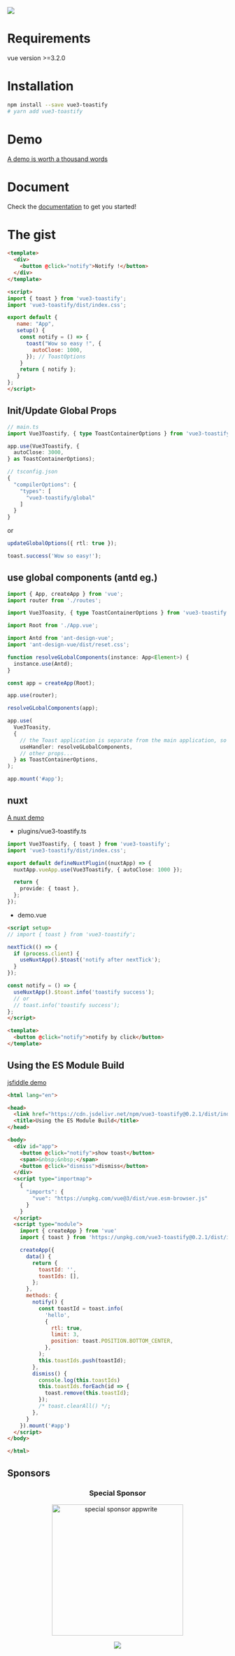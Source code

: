 ![](https://user-images.githubusercontent.com/5574267/130804494-a9d2d69c-f170-4576-b2e1-0bb7f13dd92d.gif)

# Requirements

vue version >=3.2.0

# Installation

```bash
npm install --save vue3-toastify
# yarn add vue3-toastify
```

# Demo

[A demo is worth a thousand words](https://vue3-toastify.js-bridge.com)

# Document

Check the [documentation](https://vue3-toastify.js-bridge.com/get-started/introduction.html) to get you started!

# The gist

```html
<template>
  <div>
    <button @click="notify">Notify !</button>
  </div>
</template>

<script>
import { toast } from 'vue3-toastify';
import 'vue3-toastify/dist/index.css';

export default {
   name: "App",
   setup() {
    const notify = () => {
      toast("Wow so easy !", {
        autoClose: 1000,
      }); // ToastOptions
    }
    return { notify };
   }
};
</script>
```

## Init/Update Global Props

```ts
// main.ts
import Vue3Toastify, { type ToastContainerOptions } from 'vue3-toastify';

app.use(Vue3Toastify, {
  autoClose: 3000,
} as ToastContainerOptions);
```

```js
// tsconfig.json
{
  "compilerOptions": {
    "types": [
      "vue3-toastify/global"
    ]
  }
}
```

or

```ts
updateGlobalOptions({ rtl: true });

toast.success('Wow so easy!');
```

## use global components (antd eg.)

```ts
import { App, createApp } from 'vue';
import router from './routes';

import Vue3Toasity, { type ToastContainerOptions } from 'vue3-toastify';

import Root from './App.vue';

import Antd from 'ant-design-vue';
import 'ant-design-vue/dist/reset.css';

function resolveGLobalComponents(instance: App<Element>) {
  instance.use(Antd);
}

const app = createApp(Root);

app.use(router);

resolveGLobalComponents(app);

app.use(
  Vue3Toasity,
  {
    // the Toast application is separate from the main application, so we need to call .use
    useHandler: resolveGLobalComponents,
    // other props...
  } as ToastContainerOptions,
);

app.mount('#app');
```

## nuxt

[A nuxt demo](https://stackblitz.com/edit/nuxt-starter-1gszqs?file=app.vue,plugins%2Fvue3-toastify.ts)

- plugins/vue3-toastify.ts

```ts
import Vue3Toastify, { toast } from 'vue3-toastify';
import 'vue3-toastify/dist/index.css';

export default defineNuxtPlugin((nuxtApp) => {
  nuxtApp.vueApp.use(Vue3Toastify, { autoClose: 1000 });

  return {
    provide: { toast },
  };
});

```

- demo.vue

```html
<script setup>
// import { toast } from 'vue3-toastify';

nextTick(() => {
  if (process.client) {
    useNuxtApp().$toast('notify after nextTick');
  }
});

const notify = () => {
  useNuxtApp().$toast.info('toastify success');
  // or
  // toast.info('toastify success');
};
</script>

<template>
  <button @click="notify">notify by click</button>
</template>
```

## Using the ES Module Build

[jsfiddle demo](https://jsfiddle.net/jerrywu001/r42xous5/)

```html
<html lang="en">

<head>
  <link href="https://cdn.jsdelivr.net/npm/vue3-toastify@0.2.1/dist/index.css" rel="stylesheet" />
  <title>Using the ES Module Build</title>
</head>

<body>
  <div id="app">
    <button @click="notify">show toast</button>
    <span>&nbsp;&nbsp;</span>
    <button @click="dismiss">dismiss</button>
  </div>
  <script type="importmap">
    {
      "imports": {
        "vue": "https://unpkg.com/vue@3/dist/vue.esm-browser.js"
      }
    }
  </script>
  <script type="module">
    import { createApp } from 'vue'
    import { toast } from 'https://unpkg.com/vue3-toastify@0.2.1/dist/index.mjs'

    createApp({
      data() {
        return {
          toastId: '',
          toastIds: [],
        };
      },
      methods: {
        notify() {
          const toastId = toast.info(
            'hello',
            {
              rtl: true,
              limit: 3,
              position: toast.POSITION.BOTTOM_CENTER,
            },
          );
          this.toastIds.push(toastId);
        },
        dismiss() {
          console.log(this.toastIds)
          this.toastIds.forEach(id => {
            toast.remove(this.toastId);
          });
          /* toast.clearAll() */;
        },
      }
    }).mount('#app')
  </script>
</body>

</html>
```

## Sponsors

<p align="center">
  <h3 align="center">Special Sponsor</h3>
</p>

<p align="center">
  <a target="_blank" href="https://www.bnsense.com/">
  <img alt="special sponsor appwrite" src="https://www.bnsense.com/uploads/LOGO/imgs/logo_1704355682323.png" width="300">
  </a>
</p>

<p align="center">
  <a href="https://ik.imagekit.io/jerrywu001/sponsors.svg?updatedAt=1691025797559">
    <img src="https://ik.imagekit.io/jerrywu001/sponsors.svg?updatedAt=1691025797559"/>
  </a>
</p>
